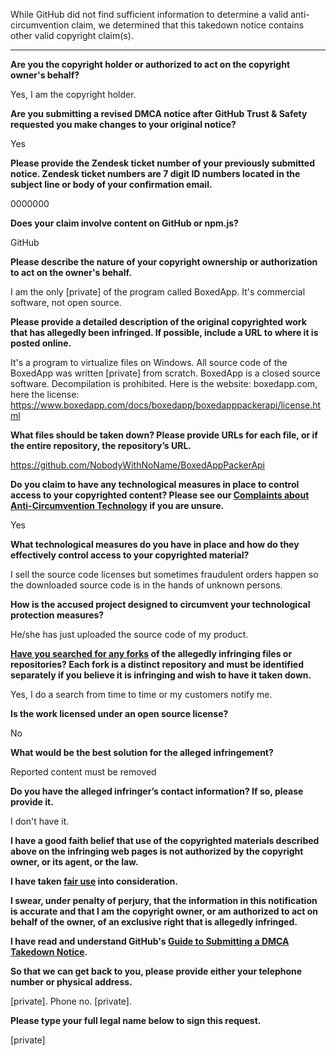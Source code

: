 While GitHub did not find sufficient information to determine a valid anti-circumvention claim, we determined that this takedown notice contains other valid copyright claim(s).

---

**Are you the copyright holder or authorized to act on the copyright owner's behalf?**

Yes, I am the copyright holder.

**Are you submitting a revised DMCA notice after GitHub Trust & Safety requested you make changes to your original notice?**

Yes

**Please provide the Zendesk ticket number of your previously submitted notice. Zendesk ticket numbers are 7 digit ID numbers located in the subject line or body of your confirmation email.**

0000000

**Does your claim involve content on GitHub or npm.js?**

GitHub

**Please describe the nature of your copyright ownership or authorization to act on the owner's behalf.**

I am the only [private] of the program called BoxedApp. It's commercial software, not open source.

**Please provide a detailed description of the original copyrighted work that has allegedly been infringed. If possible, include a URL to where it is posted online.**

It's a program to virtualize files on Windows. All source code of the BoxedApp was written [private]  from scratch. BoxedApp is a closed source software. Decompilation is prohibited. Here is the website: boxedapp.com, here the license: https://www.boxedapp.com/docs/boxedapp/boxedapppackerapi/license.html

**What files should be taken down? Please provide URLs for each file, or if the entire repository, the repository’s URL.**

https://github.com/NobodyWithNoName/BoxedAppPackerApi

**Do you claim to have any technological measures in place to control access to your copyrighted content? Please see our <a href="https://docs.github.com/articles/guide-to-submitting-a-dmca-takedown-notice#complaints-about-anti-circumvention-technology">Complaints about Anti-Circumvention Technology</a> if you are unsure.**

Yes

**What technological measures do you have in place and how do they effectively control access to your copyrighted material?**

I sell the source code licenses but sometimes fraudulent orders happen so the downloaded source code is in the hands of unknown persons.

**How is the accused project designed to circumvent your technological protection measures?**

He/she has just uploaded the source code of my product.

**<a href="https://docs.github.com/articles/dmca-takedown-policy#b-what-about-forks-or-whats-a-fork">Have you searched for any forks</a> of the allegedly infringing files or repositories? Each fork is a distinct repository and must be identified separately if you believe it is infringing and wish to have it taken down.**

Yes, I do a search from time to time or my customers notify me.

**Is the work licensed under an open source license?**

No

**What would be the best solution for the alleged infringement?**

Reported content must be removed

**Do you have the alleged infringer’s contact information? If so, please provide it.**

I don't have it.

**I have a good faith belief that use of the copyrighted materials described above on the infringing web pages is not authorized by the copyright owner, or its agent, or the law.**

**I have taken <a href="https://www.lumendatabase.org/topics/22">fair use</a> into consideration.**

**I swear, under penalty of perjury, that the information in this notification is accurate and that I am the copyright owner, or am authorized to act on behalf of the owner, of an exclusive right that is allegedly infringed.**

**I have read and understand GitHub's <a href="https://docs.github.com/articles/guide-to-submitting-a-dmca-takedown-notice/">Guide to Submitting a DMCA Takedown Notice</a>.**

**So that we can get back to you, please provide either your telephone number or physical address.**

[private]. Phone no. [private].

**Please type your full legal name below to sign this request.**

[private]
